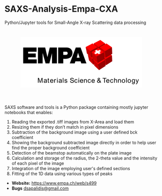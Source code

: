 # SAXS-Analysis-Empa-CXA
Python/Jupyter tools for Small-Angle X-ray Scattering data processing

<h1 align="center">
<img src="https://github.com/dsapalidis/mypackage/blob/Sapd-Tutorial/Sapaempa.svg" width="400">
</h1><br>

   
SAXS software and tools is a Python package containing mostly jupyter notebooks that enables:
1. Reading the exported .tiff images from X-Area and load them
2. Resizing them if they don’t match in pixel dimensions
3. Subtraction of the background image using a user defined bck coefficient
4. Showing the background subtracted image directly in order to help user find the proper background coefficient
5. Detection of the beamstop automatically on the plate image
6. Calculation and storage of the radius, the 2-theta value and the intensity of each pixel of the image
7. Integration of the image employing user's defined sections
8. Fitting of the 1D data using various types of peaks
   

- **Website:** https://www.empa.ch/web/s499
- **Bugs** dsapalidis@gmail.com
